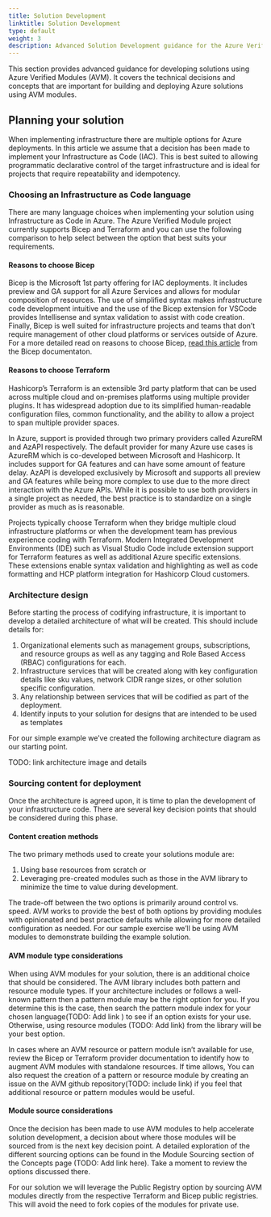 ```yaml
---
title: Solution Development
linktitle: Solution Development
type: default
weight: 3
description: Advanced Solution Development guidance for the Azure Verified Modules (AVM) program. It covers the technical decisions and concepts that are important for building and deploying Azure solutions using AVM modules.
---
```


This section provides advanced guidance for developing solutions using Azure Verified Modules (AVM). It covers the technical decisions and concepts that are important for building and deploying Azure solutions using AVM modules.


## Planning your solution

When implementing infrastructure there are multiple options for Azure deployments. In this article we assume that a decision has been made to implement your Infrastructure as Code (IAC). This is best suited to allowing programmatic declarative control of the target infrastructure and is ideal for projects that require repeatability and idempotency.

### Choosing an Infrastructure as Code language

There are many language choices when implementing your solution using Infrastructure as Code in Azure. The Azure Verified Module project currently supports Bicep and Terraform and you can use the following comparison to help select between the option that best suits your requirements.

#### Reasons to choose Bicep

Bicep is the Microsoft 1st party offering for IAC deployments. It includes preview and GA support for all Azure Services and allows for modular composition of resources. The use of simplified syntax makes infrastructure code development intuitive and the use of the Bicep extension for VSCode provides Intellisense and syntax validation to assist with code creation. Finally, Bicep is well suited for infrastructure projects and teams that don’t require management of other cloud platforms or services outside of Azure. For a more detailed read on reasons to choose Bicep, [read this article](https://learn.microsoft.com/en-us/azure/azure-resource-manager/bicep/overview?tabs=bicep) from the Bicep documentaton.

#### Reasons to choose Terraform

Hashicorp’s Terraform is an extensible 3rd party platform that can be used across multiple cloud and on-premises platforms using multiple provider plugins. It has widespread adoption due to its simplified human-readable configuration files, common functionality, and the ability to allow a project to span multiple provider spaces.

In Azure, support is provided through two primary providers called AzureRM and AzAPI respectively. The default provider for many Azure use cases is AzureRM which is co-developed between Microsoft and Hashicorp. It includes support for GA features and can have some amount of feature delay. AzAPI is developed exclusively by Microsoft and supports all preview and GA features while being more complex to use due to the more direct interaction with the Azure APIs. While it is possible to use both providers in a single project as needed, the best practice is to standardize on a single provider as much as is reasonable.

Projects typically choose Terraform when they bridge multiple cloud infrastructure platforms or when the development team has previous experience coding with Terraform. Modern Integrated Development Environments (IDE) such as Visual Studio Code include extension support for Terraform features as well as additional Azure specific extensions. These extensions enable syntax validation and highlighting as well as code formatting and HCP platform integration for Hashicorp Cloud customers.

### Architecture design

Before starting the process of codifying infrastructure, it is important to develop a detailed architecture of what will be created.  This should include details for:

1.	Organizational elements such as management groups, subscriptions, and resource groups as well as any tagging and Role Based Access (RBAC) configurations for each.
1.	Infrastructure services that will be created along with key configuration details like sku values, network CIDR range sizes, or other solution specific configuration.
1.	Any relationship between services that will be codified as part of the deployment.
1.	Identify inputs to your solution for designs that are intended to be used as templates

For our simple example we’ve created the following architecture diagram as our starting point.

TODO: link architecture image and details

### Sourcing content for deployment

Once the architecture is agreed upon, it is time to plan the development of your infrastructure code. There are several key decision points that should be considered during this phase.

#### Content creation methods

The two primary methods used to create your solutions module are:

1.	Using base resources from scratch or
1.	Leveraging pre-created modules such as those in the AVM library to minimize the time to value during development.

The trade-off between the two options is primarily around control vs. speed. AVM works to provide the best of both options by providing modules with opinionated and best practice defaults while allowing for more detailed configuration as needed. For our sample exercise we’ll be using AVM modules to demonstrate building the example solution.

#### AVM module type considerations

When using AVM modules for your solution, there is an additional choice that should be considered. The AVM library includes both pattern and resource module types. If your architecture includes or follows a well-known pattern then a pattern module may be the right option for you. If you determine this is the case, then search the pattern module index for your chosen language(TODO: Add link ) to see if an option exists for your use.  Otherwise, using resource modules (TODO: Add link) from the library will be your best option.

In cases where an AVM resource or pattern module isn’t available for use, review the Bicep or Terraform provider documentation to identify how to augment AVM modules with standalone resources. If time allows, You can also request the creation of a pattern or resource module by creating an issue on the AVM github repository(TODO: include link) if you feel that additional resource or pattern modules would be useful.

#### Module source considerations

Once the decision has been made to use AVM modules to help accelerate solution development, a decision about where those modules will be sourced from is the next key decision point. A detailed exploration of the different sourcing options can be found in the Module Sourcing section of the Concepts page (TODO: Add link here). Take a moment to review the options discussed there.

For our solution we will leverage the Public Registry option by sourcing AVM modules directly from the respective Terraform and Bicep public registries. This will avoid the need to fork copies of the modules for private use.



